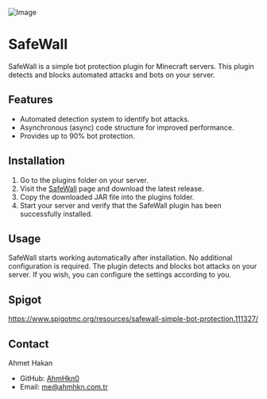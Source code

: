 ![Image](https://i.hizliresim.com/k01ww9z.png)
# SafeWall

SafeWall is a simple bot protection plugin for Minecraft servers. This plugin detects and blocks automated attacks and bots on your server.

## Features

- Automated detection system to identify bot attacks.
- Asynchronous (async) code structure for improved performance.
- Provides up to 90% bot protection.

## Installation

1. Go to the plugins folder on your server.
2. Visit the [SafeWall](https://github.com/AhmHkn0/SafeWall/releases) page and download the latest release.
3. Copy the downloaded JAR file into the plugins folder.
4. Start your server and verify that the SafeWall plugin has been successfully installed.

## Usage

SafeWall starts working automatically after installation. No additional configuration is required. The plugin detects and blocks bot attacks on your server. If you wish, you can configure the settings according to you.


## Spigot
https://www.spigotmc.org/resources/safewall-simple-bot-protection.111327/

## Contact

Ahmet Hakan
- GitHub: [AhmHkn0](https://github.com/AhmHkn0)
- Email: me@ahmhkn.com.tr

